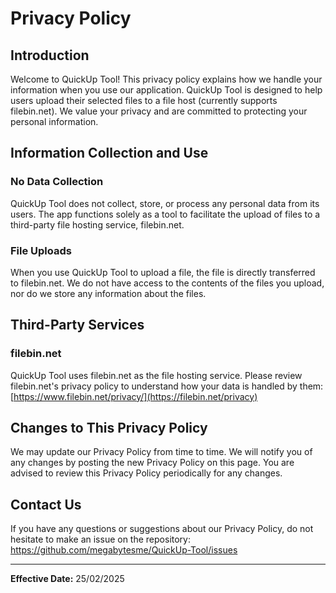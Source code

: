 # Privacy Policy

## Introduction

Welcome to QuickUp Tool! This privacy policy explains how we handle your information when you use our application. QuickUp Tool is designed to help users upload their selected files to a file host (currently supports filebin.net). We value your privacy and are committed to protecting your personal information.

## Information Collection and Use

### No Data Collection

QuickUp Tool does not collect, store, or process any personal data from its users. The app functions solely as a tool to facilitate the upload of files to a third-party file hosting service, filebin.net.

### File Uploads

When you use QuickUp Tool to upload a file, the file is directly transferred to filebin.net. We do not have access to the contents of the files you upload, nor do we store any information about the files.

## Third-Party Services

### filebin.net

QuickUp Tool uses filebin.net as the file hosting service. Please review filebin.net's privacy policy to understand how your data is handled by them: [https://www.filebin.net/privacy/](https://filebin.net/privacy)

## Changes to This Privacy Policy

We may update our Privacy Policy from time to time. We will notify you of any changes by posting the new Privacy Policy on this page. You are advised to review this Privacy Policy periodically for any changes.

## Contact Us

If you have any questions or suggestions about our Privacy Policy, do not hesitate to make an issue on the repository: https://github.com/megabytesme/QuickUp-Tool/issues

---

**Effective Date:** 25/02/2025

